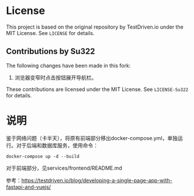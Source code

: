# License

This project is based on the original repository by TestDriven.io under the MIT License. See `LICENSE` for details.

## Contributions by Su322

The following changes have been made in this fork:
1. 浏览器变窄时点击按钮展开导航栏。

These contributions are licensed under the MIT License. See `LICENSE-Su322` for details.

# 说明
鉴于网络问题（卡半天），将原有前端部分移出docker-compose.yml，单独运行。对于后端和数据库服务，使用命令：  
```
docker-compose up -d --build
```
对于前端部分，见services/frontend/README.md

参考：https://testdriven.io/blog/developing-a-single-page-app-with-fastapi-and-vuejs/
